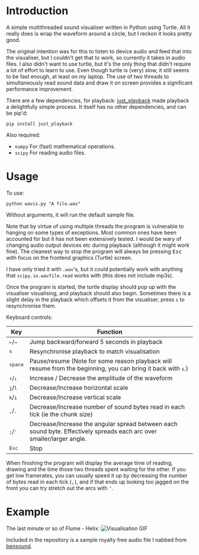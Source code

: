 # Introduction
A simple multithreaded sound visualiser written in Python using Turtle. All it really 
does is wrap the waveform around a circle, but I reckon it looks pretty good.

The original intention was for this to listen to device audio and 
feed that into the visualiser, but I couldn't get that to work, so currently
it takes in audio files. I also didn't want to use turtle, but it's the only thing that didn't require a lot of effort to learn to use. Even though turtle is (very) slow, it still seems to be fast enough, at least on my laptop. 
The use of two threads to simultaneously read sound data and draw it on screen provides a significant performance improvement.

There are a few dependencies, for playback: [just_playback](https://github.com/cheofusi/just_playback) made playback a delightfully simple process. It itself has no other dependencies, and can be pip'd:

    pip install just_playback

Also required:
- `numpy` For (fast) mathematical operations. 
- `scipy` For reading audio files.

# Usage
To use:

    python wavis.py "A file.wav"

Without arguments, it will run the default sample file. 

Note that by virtue of using multiple threads the program is vulnerable to hanging on some types of exceptions. Most common ones have been accounted for but it has not been extensively tested. I would be wary of changing audio output devices etc during playback (although it might work fine).
The cleanest way to stop the program will always be pressing <kbd>Esc</kbd> with focus on the frontend graphics (Turtle) screen.

I have only tried it with `.wav`'s, but it could potentially work with anything that `scipy.io.wavfile.read` works with
(this does not include mp3s).

Once the program is started, the turtle display should pop up with the visualiser visualising, and playback should also begin. Sometimes there is a slight delay in the playback which offsets it from the visualiser, press `s` to resynchronise them.

Keyboard controls:

| Key | Function|
|-----|---------|
| <kbd>&#8592;</kbd>/<kbd>&#8594;</kbd> | Jump backward/forward 5 seconds in playback |
|<kbd>s</kbd> | Resynchronise playback to match visualisation |
| <kbd>space</kbd> | Pause/resume (Note for some reason playback will resume from the beginning, you can bring it back with <kbd>s</kbd>.) |
| <kbd>&#8593;</kbd>/<kbd>&#8595;</kbd> | Increase / Decrease the amplitude of the waveform |
| <kbd>j</kbd>/<kbd>l</kbd> | Decrease/Increase horizontal scale |
| <kbd>k</kbd>/<kbd>i</kbd> | Decrease/Increase vertical scale |
| <kbd>,</kbd>/<kbd>.</kbd> | Decrease/Increase number of sound bytes read in each tick (ie the chunk size) |
| <kbd>;</kbd>/<kbd>'</kbd> | Decrease/Increase the angular spread between each sound byte. Effectively spreads each arc over smaller/larger angle. |
| <kbd>Esc</kbd> | Stop |

When finishing the program will display the average time of reading, drawing
and the time those two threads spent waiting for the other. If you get low
framerates, you can usually speed it up by decreasing the number of bytes read in each tick (<kbd>,</kbd>), and if that ends up looking too jagged on the front you can try stretch out the arcs with <kbd>'</kbd>.

# Example
The last minute or so of Flume - Helix:
![Visualisation GIF](./Animation.gif)

Included in the repository is a sample royalty free audio file
I nabbed from [bensound](https://www.bensound.com/royalty-free-music/track/dubstep). 
